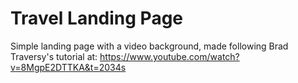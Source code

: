 # Travel Landing Page

Simple landing page with a video background, made following Brad Traversy's tutorial at: https://www.youtube.com/watch?v=8MgpE2DTTKA&t=2034s